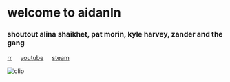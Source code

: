 # welcome to aidanln

### shoutout alina shaikhet, pat morin, kyle harvey, zander and the gang
<p>
  <a href="https://raid.report/pc/4611686018501676965">rr</a>
  &nbsp; &nbsp;
  <a href="https://www.youtube.com/@spycat_">youtube</a>
  &nbsp; &nbsp;
  <a href="https://steamcommunity.com/id/spycat_/">steam</a>
</p>

<img alt="clip" src="clip.gif"></img>
